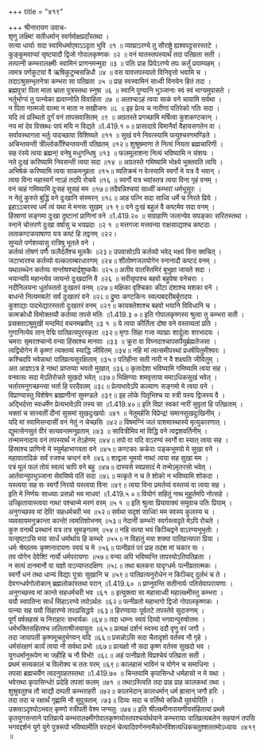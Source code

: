 +++
title = "४१९"

+++
श्रीनारायण उवाच-  
शृणु लक्ष्मि! सतीधर्मान् स्वर्गमोक्षप्रदाँस्तथा ।  
सत्या धार्याः सदा स्वामिधर्माएवाऽऽदृता भुवि ॥१ ॥
व्याघ्राऽरण्ये तु सौराष्ट्रे ह्यश्वपट्टसरस्तटे ।  
कुङ्कुमवाप्यां सृष्ट्यादौ द्विजो गोपालकृष्णकः ॥२ ॥
वनं यातस्तपस्यार्थं तदा पतिव्रता सती ।  
तत्पत्नी कम्भरालक्ष्मीः स्वामिनं प्राणनमन्मुदा ॥३ ॥
पतिः प्राह प्रियेऽरण्ये तपः कर्तुं प्रयाम्यहम् ।  
त्वमत्र पर्णकुट्यां वै ऋषिकुटुम्बसन्निधौ ॥४ ॥
वस यावत्तपस्यातो विनिवृत्तो भवामि च ।  
तदाऽश्रुसम्भृतनेत्रा कम्भरा सा पतिव्रता ॥५ ॥
प्राह स्वस्वामिनं साध्वी विनयेन हितं तदा ।  
ब्रह्मपुत्र! पिता माता भ्राता पुत्रस्तथा स्नुषा ॥६ ॥
स्वानि पुण्यानि भुञ्जानाः स्वं स्वं भाग्यमुपासते ।  
भर्तुर्भाग्यं तु पत्न्येका ह्यवाप्नोति विवाहिता ॥७ ॥
अतश्चाऽहं त्वया साकं वने चायामि सर्वथा ।  
न पिता नात्मजो वात्मा न माता न सखीजनः ॥८ ॥
इह प्रेत्य च नारीणां पतिरेको गतिः सदा ।  
यदि त्वं प्रस्थितो दुर्गं वनं तापसवासितम् ॥९ ॥
अग्रतस्ते प्रगच्छामि मर्षित्वा कुशकण्टकान् ।  
नय मां देव विस्रब्धः पापं मयि न विद्यते ॥1.419.१ ०॥
प्रासादाग्रे विमानैर्वा वैहायसगतेन वा ।  
सर्वावस्थागता भर्तुः पादच्छाया विशिष्यते ॥११ ॥
सुखं वने निवत्स्यामि पत्युश्चरणमण्डिते ।  
अचिन्तयन्ती त्रींल्लोकाँश्चिन्तयन्ती पतिव्रतम् ॥१२॥
शुश्रूषमाणा ते नित्यं नियता ब्रह्मचारिणी ।  
सह रंस्ये त्वया ब्रह्मन्! वनेषु मधुगन्धिषु ॥१३ ॥
फलमूलाशना नित्यं भविष्यामि न संशयः ।  
नते दुःखं करिष्यामि निवसन्ती त्वया सदा ॥१४ ॥
अग्रतस्ते गमिष्यामि भोक्ष्ये भुक्तवति त्वयि ।  
अभिषेकं करिष्यामि त्वया साकमनुव्रता ॥१५॥
व्यतिक्रमं न वेत्स्यामि स्वर्गो मे यत्र वै भवान् ।  
त्वया विना महास्वर्गं नाऽहं तदपि रोचये ॥१६ ॥
स्वर्गो यत्र भवांस्तत्र त्वया विना गृहं वनम् ।  
वनं चाहं गमिष्यामि दुःसहं सुसहं मम ॥१७॥
तदैवन्निश्चयां साध्वीं कम्भरां धर्मभूसुरः ।  
न नेतुं कुरुते बुद्धिं वने दुःखानि संस्मरन् ॥१८॥
आह पत्नि सदा साध्वि धर्मे च निरते प्रिये ।  
इहाऽऽचरस्व धर्मं त्वं यथा मे मनसः सुखम् ॥१ ९॥
वने दुःखं बहुलं वै कष्टमेव सदा वनम् ।  
हिंस्राणां सङ्गमा दुःखा दुष्टानां प्राणिनां वने ॥1.419.२० ॥
सग्राहाणि जलान्येव सपङ्काः सरितस्तथा ।  
स्नाने चोत्तरणे दुःखा वर्षासु च भयप्रदाः ॥२ १ ॥
मत्तगजा मत्तवन्या राक्षसाद्याश्च कष्टदाः ।  
लताकण्टकपाषाणा यत्र कष्टं हि तद्वनम् ॥२२।  
सुप्यते पर्णशय्यासु रात्रिषु भूतले वने ।  
कर्तव्यं तोषणं पर्णैः फलैर्दलैश्च मूलकैः ॥२३॥
उपवासोऽपि कर्तव्यो भवेद् भक्ष्यं विना क्वचित् ।  
जटाभारश्च कर्तव्यो वल्कलाम्बरधारणम् ॥२४॥
शीतोष्णजलयोगेन स्नानादौ कष्टदं वनम् ।  
यथालब्धेन कर्तव्यः सन्तोषश्चार्द्रशुष्ककैः ॥२५॥
अतीव वातस्तिमिरं बुभुक्षा जायते सदा ।  
भयान्यपि महान्त्येव जायन्ते दुःखदानि वै ॥२६ ॥
सरीसृपाश्च बहवो बहुवेषा वनेचराः ।  
नदीनिलयना धूर्तास्ततो दुःखतरं वनम् ॥२७॥
मक्षिका वृश्चिकाः कीटा दंशाश्च मशका वने ।  
बाधन्ते नित्यमबले! सर्वं दुःखतरं वने ॥२८॥
द्रुमाः कण्टकिनः स्वल्पबदरीबर्बुरादयः ।  
कुशाद्याः पादभेद्यारस्ततो दुःखतरं वनम् ॥२९॥
कायक्लेशाश्च बहवो भयानि विविधानि च ।  
कामक्रोधौ विमोक्तव्यौ कर्तव्या तपसे मतिः ॥1.419.३ ०॥
इति गोपालकृष्णस्य श्रुत्वा तु कम्भरा सती ।  
प्रसक्ताऽश्रुमुखी मन्दमिदं वचनमब्रवीत् ॥३ १ ॥
ये त्वया कीर्तिता दोषा वने वस्तव्यतां प्रति ।  
गुणानित्येव तान् वेद्मि पातिव्रत्यपुरस्कृता ॥३२॥
मृगाः सिंहा गजा व्याघ्राः शार्दूलाः शरभादयः ।  
चमराः सृमराश्चान्ये वन्या हिंस्राश्च मानवाः ॥३३ ॥
क्रूरा वा विघ्नदाश्चापसर्पेयुर्ब्रह्मतेजसा ।  
त्वद्वियोगेन मे कृष्ण! त्यक्तव्यं स्याद्धि जीवितम् ॥३४॥
नहि मां त्वत्समीपस्थां प्रधर्षयितुमीश्वरः ।  
कश्चिदपि भवेन्नाथ! पातिव्रत्यसुरक्षिताम् ॥३५॥
पतिहीना सती नारी न वै शक्ष्यति जीवितुम् ।  
अत आज्ञाऽत्र हे नाथ! प्राप्तव्या भवतो मुखात् ॥३६॥
कृतादेशा भविष्यामि गमिष्यामि त्वया सह ।  
वनवासः सदा मेऽतिरोचते सुखदो भवेत् ॥३७॥
भिक्षिण्याः शमवृत्ताया ममाऽधिकसुखं भवेत् ।  
भर्तारमनुगच्छन्त्या भर्ता हि परदैवतम् ॥३८॥
प्रेत्यभावेऽपि कल्याणः सङ्गमो मे त्वया वने ।  
विप्राण्यास्तु विशेषेण ब्राह्मणीनां सुमण्डले ॥३९॥
इह लोके पितृभिश्च या स्त्री यस्य द्विजस्य वै ।  
अद्भिर्दत्ता स्वधर्मेण प्रेत्यभावेऽपि तस्य सा ॥1.419.४०॥
इति विप्र! स्वकां नारीं सुवृतां हि पतिव्रताम् ।  
भक्तां च सात्त्वतीं दीनां सुसमां सुखदुःखयोः ॥४१ ॥
नेतुमर्हसि विप्रेन्द्र! समानसुखदुःखिनीम् ।  
यदि मां स्वामिसन्दासीं वनं नेतुं न चेच्छसि ॥४२॥
विषमग्निं जलं पाशमास्थास्ये मृत्युकारणात् ।  
द्युमत्सेनसुतं वीरं सत्यवन्तमनुव्रताम् ॥४३ ॥
सावित्रीमिव मां विद्धि वने त्वद्वशवर्तिनीम् ।  
तन्मामनादाय वनं तपस्यार्थं न तेऽर्हणम् ॥४४॥
तपो वा यदि वाऽरण्यं स्वर्गो वा स्यात् त्वया सह ।  
हिंस्राश्च प्राणिनो मे स्युर्महाभागवता वने ॥४५॥
कण्टकाः कर्कराः पङ्कभूमयो मे सुखा वने ।  
महावातादिकं सर्वं रजश्च चन्दनं वने ॥४६॥
शाद्वला भूमयो नाथ! त्वया सह सुखा मम ।  
पत्रं मूलं फलं तोयं स्वल्पं चापि वने बहु ॥४७॥
दास्यसे स्वप्रसादं मे तन्मेऽमृतरसो भवेत् ।  
आर्तवान्युपभुञ्जाना सेवयिष्ये पतिं सदा ॥४८॥
मत्कृते न च ते शोको न भविष्यामि शोकदा ।  
यस्त्वया सह सः स्वर्गो निरयो यस्त्वया विना ॥४९॥
त्वया विना प्रमर्तव्यं वस्तव्यं वा त्वया सह ।  
इति मे निर्णयः साध्व्याः प्रसन्नो भव माधव! ॥1.419.५ ०॥
वियोगं सहितुं नाथ मुहूर्तमपि नोत्सहे ।  
उज्झितायास्त्वया नाथ! पश्चान्मे मरणं वरम् ॥५ १ ॥
इति श्रुत्वा प्रियावाक्यं समुवाच पतिः प्रियाम् ।  
अनुगच्छस्व मां देवि! सहधर्मचरी भव ॥५२॥
सर्वथा सदृशं साध्वि! मम स्वस्य कुलस्य च ।  
व्यवसायमनुक्रान्ता कान्ते! त्वमतिशोभनम् ॥५३॥
नेदानीं कम्भरे! स्वर्गस्त्वदृते मेऽपि रोचते ।  
कुरु वनार्थे प्रस्थानं यत्र तत्र सुमङ्गलम् ॥५४॥
नहि सत्या भयं किञ्चिद्वने वाऽरण्यभूभृतोः ।  
यत्सृष्टाऽसि मया सार्धं धर्मार्थाय हि कम्भरे ॥५५॥
न विहातुं मया शक्या पातिव्रत्यपरा प्रिया ।  
धर्मः श्रेष्ठतमः कृष्णनारायणः स्वयं च मे ॥५६॥
पत्नीव्रतं परं प्राह तदंश मां चकार सः ।  
तव योगेन देवेशि! नार्यो धर्मपरायणाः ॥५७॥
वन्या अपि भविष्यन्ति तापस्योऽतिपतिव्रताः ।  
न सत्यं दानमानौ वा यज्ञो वाऽप्याप्तदक्षिणः ॥५८॥
तथा बलकरा यादृग्धर्मः पत्नीव्रतात्मकः ।  
स्वर्गो धनं तथा धान्यं विद्याः पुत्राः सुखानि च ॥५९॥
पातिव्रत्यनुरोधेन न किञ्चिद् दुर्लभं च ते ।  
देवगन्धर्वगोलोकान् ब्रह्मलोकांस्तथा परान् ॥1.419.६० ॥
प्राप्नुवन्ति सतीनार्यः पतिसेवापरायणाः ।  
अनुगच्छस्व मां कान्ते सहधर्मचरी भव ॥६१ ॥
इत्युक्त्वा सा महासाध्वी महालक्ष्मीस्तु कम्भरा ।  
ययौ स्वपतिना सार्धं सिंहाऽरण्ये तपोऽर्थतः ॥६२॥
पत्नीव्रतो महाभागो द्विजो गोपालकृष्णकः ।  
पत्न्या सह ययौ सिंहारण्ये तपःप्रसिद्धये ॥६३॥
हिरण्यायाः पूर्वतटे तपस्तेपे सुदारुणम् ।  
पूर्णं वर्षसहस्रं च निराहारः सभार्यकः ॥६४॥
तदा धाम्नः स्वयं दिव्यो भगवान्पुरुषोत्तमः ।  
धर्मभक्तिसहितश्च ललिताश्रीजयायुतः ॥६५॥
प्रत्यक्षं दर्शनं स्वस्य ददौ वृणु वरं जगौ ।  
तदा जायापती कृष्णमूचतुर्भगवन् यदि ॥६६॥
प्रसन्नोऽसि सदा चैतादृशो वर्तस्व नौ गृहे ।  
धर्मसंरक्षणं कार्यं त्वया नौ सर्वथा प्रभो ॥६७॥
प्रत्यक्षो नौ सदा कृष्ण वर्तस्व सुखदो भव ।  
युगधर्मानुरूपेण मा जहीहि च नौ विभो! ॥६८॥
अहं पत्नीव्रतो विप्रश्चेयं पतिव्रता सती ।  
प्रथमं सत्यकालं च विलोक्य च ततः परम् ॥६९॥
कालहासं भाविनं च योगेन च समाधिना ।  
तपसा ब्रह्मचर्येण त्वदनुग्रहतस्तथा ॥1.419.७० ॥
चिन्तयामि कृपासिन्धो धर्महासो न मे यथा ।  
भवेत्तथा कृपासिन्धो! प्रदेहि तपसां फलम् ॥७१ ॥
तथाऽस्त्विति तदा प्राह प्राह कालकथां तथा ।  
शुश्रुवतुश्च तौ चाद्यौ दम्पती कम्भराहरी ॥७२॥
कालभेदान् कालधर्मान् धर्म ह्रासान् जगौ हरिः ।  
तदा तदा च रक्षार्थं गृह्णामि नौ सुपुत्रताम् ।७३॥
दिव्यः सदा च वर्तिष्ये सन्निधौ युवयोरिति ।  
उक्त्वाऽदृश्योऽभवत् कृष्णो स्त्रीपती वेश्म जग्मतुः ॥७४॥
इति श्रीलक्ष्मीनारायणीयसंहितायां प्रथमे कृतयुगसन्ताने पातिव्रत्ये कम्भरालक्ष्मीगोपालकृष्णयोस्तपश्चर्यार्थयाने कम्भरायाः पातिव्रत्यबलेन सहयानं तपसि भगवद्दर्शनं युगे युगे पुत्ररूपो भविष्यामीति वरदानं चेत्यादिवर्णननामैकोनविंशत्यधिकचतुश्शततमोऽध्यायः ॥४१९ ॥
    
